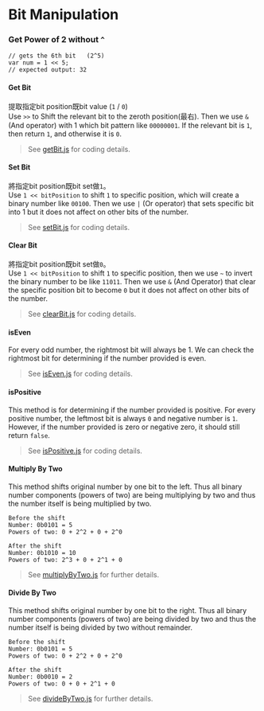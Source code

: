 # Bit Manipulation

### Get Power of 2 without `^` 

```
// gets the 6th bit   (2^5)
var num = 1 << 5; 
// expected output: 32
```


#### Get Bit

提取指定bit position既bit value (`1` / `0`) <br>
Use `>>` to Shift the relevant bit to the zeroth position(最右). Then we use `&` (And operator) with 1 which bit pattern like `00000001`. If the relevant bit is `1`, then return `1`, and otherwise it is `0`.

> See [getBit.js](./getBit.js) for coding details.


#### Set Bit

將指定bit position既bit set做`1`。 <br>
Use `1 << bitPosition` to shift `1` to specific position, which will create a binary number like  `00100`. Then we use `|` (Or operator) that sets specific bit into 1 but it does not affect on other bits of the number.

> See [setBit.js](./setBit.js) for coding details.


#### Clear Bit

將指定bit position既bit set做`0`。 <br>
Use `1 << bitPosition` to shift `1` to specific position, then we use `~` to invert the binary number to be like `11011`. Then we use `&` (And Operator) that clear the specific position bit to become `0` but it does not affect on other bits of the number.

> See [clearBit.js](./clearBit.js) for coding details.

#### isEven

For every odd number, the rightmost bit will always be 1. We can check the rightmost bit for determining if the number provided is even.

> See [isEven.js](./isEven.js) for coding details.

#### isPositive

This method is for determining if the number provided is positive. For every positive number, the leftmost bit is always `0` and negative number is `1`. However, if the number provided is zero or negative zero, it should still return `false`.

> See [isPositive.js](./isPositive.js) for coding details.

#### Multiply By Two

This method shifts original number by one bit to the left.
Thus all binary number components (powers of two) are being
multiplying by two and thus the number itself is being
multiplied by two.

```
Before the shift
Number: 0b0101 = 5
Powers of two: 0 + 2^2 + 0 + 2^0

After the shift
Number: 0b1010 = 10
Powers of two: 2^3 + 0 + 2^1 + 0
```

> See [multiplyByTwo.js](multiplyByTwo.js) for further details.

#### Divide By Two

This method shifts original number by one bit to the right.
Thus all binary number components (powers of two) are being
divided by two and thus the number itself is being
divided by two without remainder.

```
Before the shift
Number: 0b0101 = 5
Powers of two: 0 + 2^2 + 0 + 2^0

After the shift
Number: 0b0010 = 2
Powers of two: 0 + 0 + 2^1 + 0
```

> See [divideByTwo.js](divideByTwo.js) for further details.

